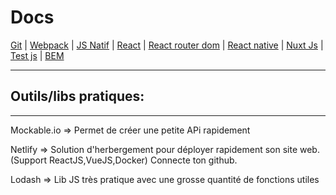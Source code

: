 # Docs

[Git](https://github.com/d0ganoo/Docs/blob/master/git.md) | [Webpack](https://github.com/d0ganoo/Docs/blob/master/Webpack.md) | [JS Natif](https://github.com/d0ganoo/Docs/blob/master/JS_Natif.md)   | [React](https://github.com/d0ganoo/Docs/blob/master/react.md) | [React router dom](https://github.com/d0ganoo/Docs/blob/master/React-router.md) | [React native](https://github.com/d0ganoo/Docs/blob/master/react_native.md) | [Nuxt Js](https://github.com/d0ganoo/Docs/blob/master/nuxt.md) | [Test js](https://github.com/d0ganoo/Docs/blob/master/testJS.md) | [BEM](https://github.com/d0ganoo/Docs/blob/master/BEM.md)

* * * 

## Outils/libs pratiques:
---

Mockable.io => Permet de créer une petite APi rapidement

Netlify => Solution d'herbergement pour déployer rapidement son site web. (Support ReactJS,VueJS,Docker) Connecte ton github.

Lodash => Lib JS très pratique avec une grosse quantité de fonctions utiles
